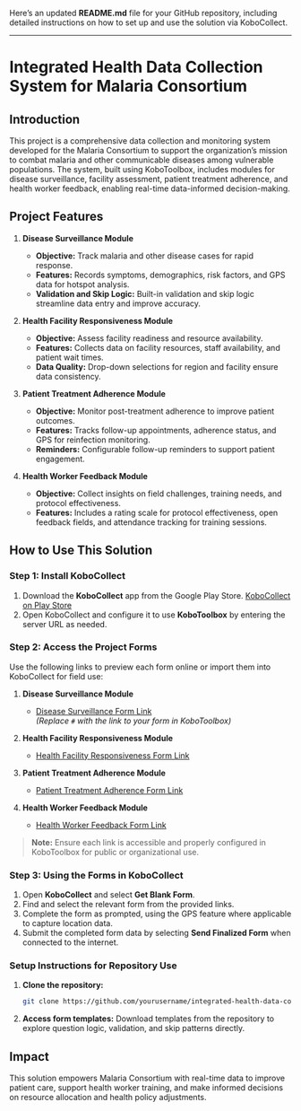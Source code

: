 Here’s an updated **README.md** file for your GitHub repository, including detailed instructions on how to set up and use the solution via KoboCollect.

---

# Integrated Health Data Collection System for Malaria Consortium

## Introduction
This project is a comprehensive data collection and monitoring system developed for the Malaria Consortium to support the organization’s mission to combat malaria and other communicable diseases among vulnerable populations. The system, built using KoboToolbox, includes modules for disease surveillance, facility assessment, patient treatment adherence, and health worker feedback, enabling real-time data-informed decision-making.

## Project Features
1. **Disease Surveillance Module**
   - **Objective:** Track malaria and other disease cases for rapid response.
   - **Features:** Records symptoms, demographics, risk factors, and GPS data for hotspot analysis.
   - **Validation and Skip Logic:** Built-in validation and skip logic streamline data entry and improve accuracy.

2. **Health Facility Responsiveness Module**
   - **Objective:** Assess facility readiness and resource availability.
   - **Features:** Collects data on facility resources, staff availability, and patient wait times.
   - **Data Quality:** Drop-down selections for region and facility ensure data consistency.

3. **Patient Treatment Adherence Module**
   - **Objective:** Monitor post-treatment adherence to improve patient outcomes.
   - **Features:** Tracks follow-up appointments, adherence status, and GPS for reinfection monitoring.
   - **Reminders:** Configurable follow-up reminders to support patient engagement.

4. **Health Worker Feedback Module**
   - **Objective:** Collect insights on field challenges, training needs, and protocol effectiveness.
   - **Features:** Includes a rating scale for protocol effectiveness, open feedback fields, and attendance tracking for training sessions.

## How to Use This Solution

### Step 1: Install KoboCollect
1. Download the **KoboCollect** app from the Google Play Store. [KoboCollect on Play Store](https://play.google.com/store/apps/details?id=org.koboc.collect.android)
2. Open KoboCollect and configure it to use **KoboToolbox** by entering the server URL as needed.

### Step 2: Access the Project Forms
Use the following links to preview each form online or import them into KoboCollect for field use:

1. **Disease Surveillance Module**  
   - [Disease Surveillance Form Link](#)  
   *(Replace `#` with the link to your form in KoboToolbox)*

2. **Health Facility Responsiveness Module**  
   - [Health Facility Responsiveness Form Link](#)  

3. **Patient Treatment Adherence Module**  
   - [Patient Treatment Adherence Form Link](#)

4. **Health Worker Feedback Module**  
   - [Health Worker Feedback Form Link](#)

> **Note:** Ensure each link is accessible and properly configured in KoboToolbox for public or organizational use.

### Step 3: Using the Forms in KoboCollect
1. Open **KoboCollect** and select **Get Blank Form**.
2. Find and select the relevant form from the provided links.
3. Complete the form as prompted, using the GPS feature where applicable to capture location data.
4. Submit the completed form data by selecting **Send Finalized Form** when connected to the internet.

### Setup Instructions for Repository Use
1. **Clone the repository:**  
   ```bash
   git clone https://github.com/yourusername/integrated-health-data-collection.git
   ```
2. **Access form templates:** Download templates from the repository to explore question logic, validation, and skip patterns directly.

## Impact
This solution empowers Malaria Consortium with real-time data to improve patient care, support health worker training, and make informed decisions on resource allocation and health policy adjustments.
